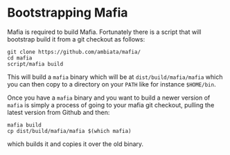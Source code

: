 Bootstrapping Mafia
===================

Mafia is required to build Mafia. Fortunately there is a script that will
bootstrap build it from a git checkout as follows:

```shell
git clone https://github.com/ambiata/mafia/
cd mafia
script/mafia build
```

This will build a `mafia` binary which will be at `dist/build/mafia/mafia`
which you can then copy to a directory on your `PATH` like for instance
`$HOME/bin`.

Once you have a `mafia` binary and you want to build a newer version of `mafia`
is simply a process of going to your mafia git checkout, pulling the latest
version from Github and then:

```shell
mafia build
cp dist/build/mafia/mafia $(which mafia)
```

which builds it and copies it over the old binary.
